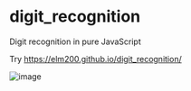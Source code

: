 # digit_recognition

Digit recognition in pure JavaScript

Try https://elm200.github.io/digit_recognition/

![image](https://github.com/user-attachments/assets/a4abf8a8-4d93-4935-9b96-e7840d694fdb)
